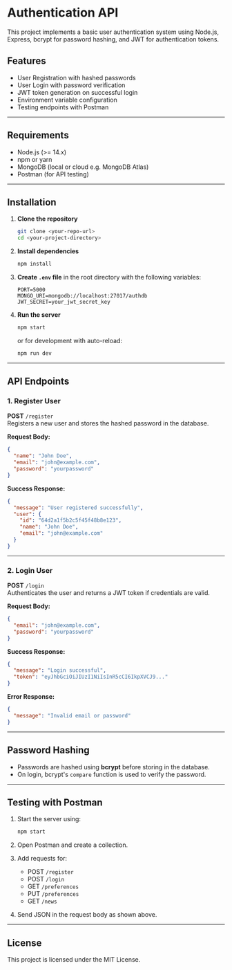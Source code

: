 # Authentication API

This project implements a basic user authentication system using Node.js, Express, bcrypt for password hashing, and JWT for authentication tokens.

## Features

- User Registration with hashed passwords
- User Login with password verification
- JWT token generation on successful login
- Environment variable configuration
- Testing endpoints with Postman

---

## Requirements

- Node.js (>= 14.x)
- npm or yarn
- MongoDB (local or cloud e.g. MongoDB Atlas)
- Postman (for API testing)

---

## Installation

1. **Clone the repository**
   ```bash
   git clone <your-repo-url>
   cd <your-project-directory>
   ```

2. **Install dependencies**
   ```bash
   npm install
   ```

3. **Create `.env` file** in the root directory with the following variables:
   ```env
   PORT=5000
   MONGO_URI=mongodb://localhost:27017/authdb
   JWT_SECRET=your_jwt_secret_key
   ```

4. **Run the server**
   ```bash
   npm start
   ```
   or for development with auto-reload:
   ```bash
   npm run dev
   ```

---

## API Endpoints

### 1. Register User

**POST** `/register`  
Registers a new user and stores the hashed password in the database.

**Request Body:**
```json
{
  "name": "John Doe",
  "email": "john@example.com",
  "password": "yourpassword"
}
```

**Success Response:**
```json
{
  "message": "User registered successfully",
  "user": {
    "id": "64d2a1f5b2c5f45f48b8e123",
    "name": "John Doe",
    "email": "john@example.com"
  }
}
```

---

### 2. Login User

**POST** `/login`  
Authenticates the user and returns a JWT token if credentials are valid.

**Request Body:**
```json
{
  "email": "john@example.com",
  "password": "yourpassword"
}
```

**Success Response:**
```json
{
  "message": "Login successful",
  "token": "eyJhbGciOiJIUzI1NiIsInR5cCI6IkpXVCJ9..."
}
```

**Error Response:**
```json
{
  "message": "Invalid email or password"
}
```

---

## Password Hashing

- Passwords are hashed using **bcrypt** before storing in the database.
- On login, bcrypt's `compare` function is used to verify the password.

---

## Testing with Postman

1. Start the server using:
   ```bash
   npm start
   ```

2. Open Postman and create a collection.
3. Add requests for:
   - POST `/register`
   - POST `/login`
   - GET  `/preferences`
   - PUT  `/preferences`
   - GET  `/news`
4. Send JSON in the request body as shown above.

---

## License

This project is licensed under the MIT License.